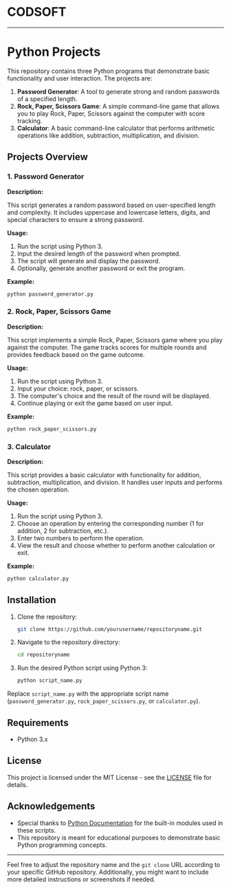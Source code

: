 # CODSOFT
---

# Python Projects

This repository contains three Python programs that demonstrate basic functionality and user interaction. The projects are:

1. **Password Generator**: A tool to generate strong and random passwords of a specified length.
2. **Rock, Paper, Scissors Game**: A simple command-line game that allows you to play Rock, Paper, Scissors against the computer with score tracking.
3. **Calculator**: A basic command-line calculator that performs arithmetic operations like addition, subtraction, multiplication, and division.

## Projects Overview

### 1. Password Generator

**Description:**

This script generates a random password based on user-specified length and complexity. It includes uppercase and lowercase letters, digits, and special characters to ensure a strong password.

**Usage:**

1. Run the script using Python 3.
2. Input the desired length of the password when prompted.
3. The script will generate and display the password.
4. Optionally, generate another password or exit the program.

**Example:**

```bash
python password_generator.py
```

### 2. Rock, Paper, Scissors Game

**Description:**

This script implements a simple Rock, Paper, Scissors game where you play against the computer. The game tracks scores for multiple rounds and provides feedback based on the game outcome.

**Usage:**

1. Run the script using Python 3.
2. Input your choice: rock, paper, or scissors.
3. The computer's choice and the result of the round will be displayed.
4. Continue playing or exit the game based on user input.

**Example:**

```bash
python rock_paper_scissors.py
```

### 3. Calculator

**Description:**

This script provides a basic calculator with functionality for addition, subtraction, multiplication, and division. It handles user inputs and performs the chosen operation.

**Usage:**

1. Run the script using Python 3.
2. Choose an operation by entering the corresponding number (1 for addition, 2 for subtraction, etc.).
3. Enter two numbers to perform the operation.
4. View the result and choose whether to perform another calculation or exit.

**Example:**

```bash
python calculator.py
```

## Installation

1. Clone the repository:

    ```bash
    git clone https://github.com/yourusername/repositoryname.git
    ```

2. Navigate to the repository directory:

    ```bash
    cd repositoryname
    ```

3. Run the desired Python script using Python 3:

    ```bash
    python script_name.py
    ```

Replace `script_name.py` with the appropriate script name (`password_generator.py`, `rock_paper_scissors.py`, or `calculator.py`).

## Requirements

- Python 3.x

## License

This project is licensed under the MIT License - see the [LICENSE](LICENSE) file for details.

## Acknowledgements

- Special thanks to [Python Documentation](https://docs.python.org/3/) for the built-in modules used in these scripts.
- This repository is meant for educational purposes to demonstrate basic Python programming concepts.

---

Feel free to adjust the repository name and the `git clone` URL according to your specific GitHub repository. Additionally, you might want to include more detailed instructions or screenshots if needed.
